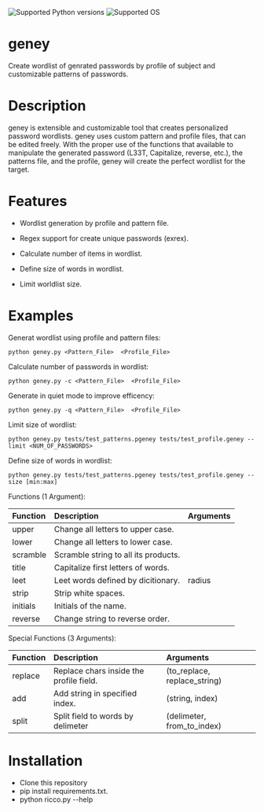 ![Supported Python versions](https://img.shields.io/badge/python-2.7-blue.svg)
![Supported OS](https://img.shields.io/badge/Supported%20OS-Linux-yellow.svg)

# geney

Create wordlist of genrated passwords by profile of subject and customizable patterns of passwords.


Description
===========

geney is extensible and customizable tool that creates personalized password wordlists. geney uses custom pattern and profile files, that can be edited freely. With the proper use of the functions that available to manipulate the generated password (L33T, Capitalize, reverse, etc.), the patterns file, and the profile, geney will create the perfect wordlist for the target.

Features
========

- Wordlist generation by profile and pattern file. 

- Regex support for create unique passwords (exrex).

- Calculate number of items in wordlist.

- Define size of words in wordlist.

- Limit worldlist size.


Examples
========

Generat wordlist using profile and pattern files:

```python geney.py <Pattern_File>  <Profile_File>```

Calculate number of passwords in wordlist:

```python geney.py -c <Pattern_File>  <Profile_File>```

Generate in quiet mode to improve efficency:

```python geney.py -q <Pattern_File>  <Profile_File>```

Limit size of wordlist:

```python geney.py tests/test_patterns.pgeney tests/test_profile.geney --limit <NUM_OF_PASSWORDS>```

Define size of words in wordlist:

```python geney.py tests/test_patterns.pgeney tests/test_profile.geney --size [min:max]```


Functions (1 Argument):

| Function            | Description                              | Arguments   |
|:--------------------|:-----------------------------------------|:------------|
| upper               | Change all letters to upper case.        |             |
| lower               | Change all letters to lower case.        |             |
| scramble            | Scramble string to all its products.     |             |
| title               | Capitalize first letters of words.       |             |
| leet                | Leet words defined by dicitionary.       | radius      |
| strip               | Strip white spaces.                      |             |
| initials            | Initials of the name.                    |             |
| reverse             | Change string to reverse order.          |             |

Special Functions (3 Arguments):

| Function            | Description                              | Arguments                    |
|:--------------------|:-----------------------------------------|:-----------------------------|
| replace             | Replace chars inside the profile field.  | (to_replace, replace_string) |
| add                 | Add string in specified index.           | (string, index)              |
| split               | Split field to words by delimeter        | (delimeter, from_to_index)   |

Installation
============

- Clone this repository
- pip install requirements.txt.
- python ricco.py --help
